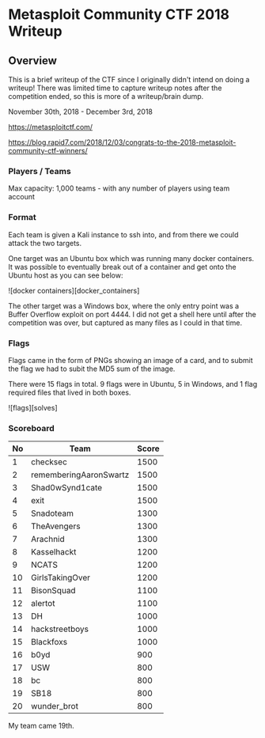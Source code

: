 # Metasploit Community CTF 2018 Writeup

## Overview

This is a brief writeup of the CTF since I originally didn't intend on doing a writeup! There was limited time to capture writeup notes after the competition ended, so this is more of a writeup/brain dump.

November 30th, 2018 - December 3rd, 2018

https://metasploitctf.com/

https://blog.rapid7.com/2018/12/03/congrats-to-the-2018-metasploit-community-ctf-winners/

### Players / Teams

Max capacity: 1,000 teams - with any number of players using team account

### Format

Each team is given a Kali instance to ssh into, and from there we could attack the two targets.

One target was an Ubuntu box which was running many docker containers. It was possible to eventually break out of a container and get onto the Ubuntu host as you can see below:

![docker containers][docker_containers]

The other target was a Windows box, where the only entry point was a Buffer Overflow exploit on port 4444. I did not get a shell here until after the competition was over, but captured as many files as I could in that time.

### Flags

Flags came in the form of PNGs showing an image of a card, and to submit the flag we had to subit the MD5 sum of the image.

There were 15 flags in total. 9 flags were in Ubuntu, 5 in Windows, and 1 flag required files that lived in both boxes.

![flags][solves]

### Scoreboard

No  | Team                   | Score
----|------------------------|------
1   | checksec 				 | 1500 
2   | rememberingAaronSwartz | 1500 
3   | Shad0wSynd1cate 		 | 1500 
4   | exit 					 | 1500 
5   | Snadoteam 			 | 1300 
6   | TheAvengers 			 | 1300 
7   | Arachnid 				 | 1300 
8   | Kasselhackt 			 | 1200 
9   | NCATS 				 | 1200 
10  | GirlsTakingOver 		 | 1200 
11  | BisonSquad 			 | 1100 
12  | alertot 				 | 1100 
13  | DH 					 | 1000 
14  | hackstreetboys 		 | 1000 
15  | Blackfoxs 			 | 1000 
16  | b0yd 					 | 900  
17  | USW 					 | 800  
18  | bc 					 | 800  
19  | SB18 					 | 800  
20  | wunder_brot 			 | 800  

My team came 19th.